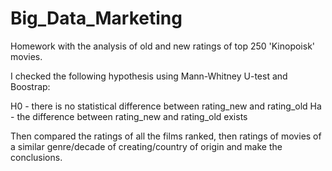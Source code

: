 # Big_Data_Marketing

Homework with the analysis of old and new ratings of top 250 'Kinopoisk' movies.

I checked the following hypothesis using Mann-Whitney U-test and Boostrap:

H0 - there is no statistical difference between rating_new and rating_old
Ha - the difference between rating_new and rating_old exists

Then compared the ratings of all the films ranked, then ratings of movies of a similar genre/decade of creating/country of origin and make the conclusions.
